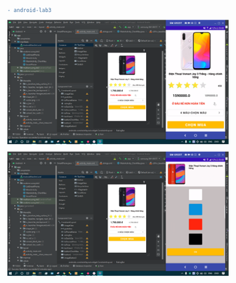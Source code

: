 ```diff
- android-lab3
```

![alt text](https://github.com/MaiKienCuong/android-lab3/blob/main/anh1.PNG?raw=true)

![alt text](https://github.com/MaiKienCuong/android-lab3/blob/main/anh2.PNG?raw=true)
